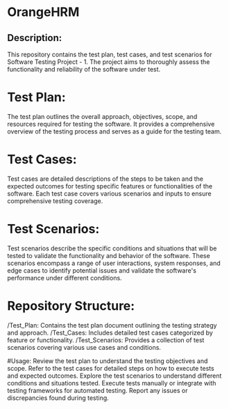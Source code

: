 # OrangeHRM

## Description:
This repository contains the test plan, test cases, and test scenarios for Software Testing Project - 1. The project aims to thoroughly assess the functionality and reliability of the software under test.

# Test Plan:
The test plan outlines the overall approach, objectives, scope, and resources required for testing the software. It provides a comprehensive overview of the testing process and serves as a guide for the testing team.

# Test Cases:
Test cases are detailed descriptions of the steps to be taken and the expected outcomes for testing specific features or functionalities of the software. Each test case covers various scenarios and inputs to ensure comprehensive testing coverage.

# Test Scenarios:
Test scenarios describe the specific conditions and situations that will be tested to validate the functionality and behavior of the software. These scenarios encompass a range of user interactions, system responses, and edge cases to identify potential issues and validate the software's performance under different conditions.

# Repository Structure:
/Test_Plan: Contains the test plan document outlining the testing strategy and approach.
/Test_Cases: Includes detailed test cases categorized by feature or functionality.
/Test_Scenarios: Provides a collection of test scenarios covering various use cases and conditions.

#Usage:
Review the test plan to understand the testing objectives and scope.
Refer to the test cases for detailed steps on how to execute tests and expected outcomes.
Explore the test scenarios to understand different conditions and situations tested.
Execute tests manually or integrate with testing frameworks for automated testing.
Report any issues or discrepancies found during testing.

